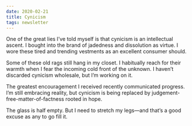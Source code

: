 ```yaml
---
date: 2020-02-21
title: Cynicism
tags: newsletter
---
```


One of the great lies I’ve told myself is that cynicism is an intellectual ascent.
I bought into the brand of jadedness and dissolution as virtue.
I wore these tired and trending vestments as an excellent consumer should.

Some of these old rags still hang in my closet.
I habitually reach for their warmth when I fear the incoming cold front of the unknown.
I haven’t discarded cynicism wholesale, but I’m working on it.

The greatest encouragement I received recently communicated progress.
I’m still embracing reality, but cynicism is being replaced by judgement-free-matter-of-factness rooted in hope.

The glass is half empty.
But I need to stretch my legs&mdash;and that’s a good excuse as any to go fill it.
